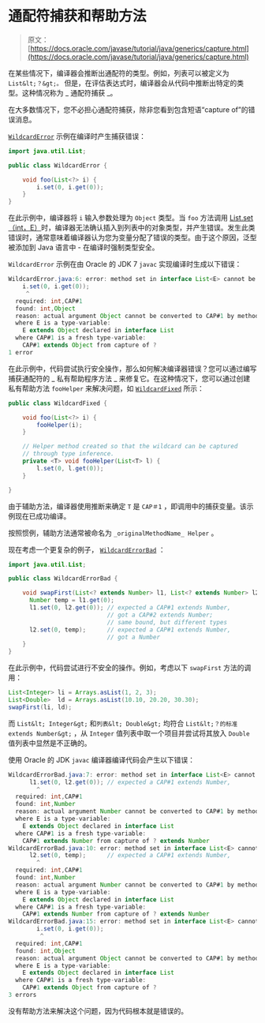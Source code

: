 # 通配符捕获和帮助方法

> 原文： [https://docs.oracle.com/javase/tutorial/java/generics/capture.html](https://docs.oracle.com/javase/tutorial/java/generics/capture.html)

在某些情况下，编译器会推断出通配符的类型。例如，列表可以被定义为 `List&lt;？&gt;。` 但是，在评估表达式时，编译器会从代码中推断出特定的类型。这种情况称为 _ 通配符捕获 _。

在大多数情况下，您不必担心通配符捕获，除非您看到包含短语“capture of”的错误消息。

[`WildcardError`](examples/WildcardError.java) 示例在编译时产生捕获错误：

```java
import java.util.List;

public class WildcardError {

    void foo(List<?> i) {
        i.set(0, i.get(0));
    }
}

```

在此示例中，编译器将 `i` 输入参数处理为 `Object` 类型。当 `foo` 方法调用 [List.set（int，E）](https://docs.oracle.com/javase/8/docs/api/java/util/List.html#set-int-E-)时，编译器无法确认插入到列表中的对象类型，并产生错误。发生此类错误时，通常意味着编译器认为您为变量分配了错误的类型。由于这个原因，泛型被添加到 Java 语言中 - 在编译时强制类型安全。

`WildcardError` 示例在由 Oracle 的 JDK 7 `javac` 实现编译时生成以下错误：

```java
WildcardError.java:6: error: method set in interface List<E> cannot be applied to given types;
    i.set(0, i.get(0));
     ^
  required: int,CAP#1
  found: int,Object
  reason: actual argument Object cannot be converted to CAP#1 by method invocation conversion
  where E is a type-variable:
    E extends Object declared in interface List
  where CAP#1 is a fresh type-variable:
    CAP#1 extends Object from capture of ?
1 error

```

在此示例中，代码尝试执行安全操作，那么如何解决编译器错误？您可以通过编写捕获通配符的 _ 私有帮助程序方法 _ 来修复它。在这种情况下，您可以通过创建私有帮助方法 `fooHelper` 来解决问题，如 [`WildcardFixed`](examples/WildcardFixed.java) 所示：

```java
public class WildcardFixed {

    void foo(List<?> i) {
        fooHelper(i);
    }

    // Helper method created so that the wildcard can be captured
    // through type inference.
    private <T> void fooHelper(List<T> l) {
        l.set(0, l.get(0));
    }

}

```

由于辅助方法，编译器使用推断来确定 `T` 是 `CAP＃1` ，即调用中的捕获变量。该示例现在已成功编译。

按照惯例，辅助方法通常被命名为 `_originalMethodName_ Helper` 。

现在考虑一个更复杂的例子， [`WildcardErrorBad`](examples/WildcardErrorBad.java) ：

```java
import java.util.List;

public class WildcardErrorBad {

    void swapFirst(List<? extends Number> l1, List<? extends Number> l2) {
      Number temp = l1.get(0);
      l1.set(0, l2.get(0)); // expected a CAP#1 extends Number,
                            // got a CAP#2 extends Number;
                            // same bound, but different types
      l2.set(0, temp);	    // expected a CAP#1 extends Number,
                            // got a Number
    }
}

```

在此示例中，代码尝试进行不安全的操作。例如，考虑以下 `swapFirst` 方法的调用：

```java
List<Integer> li = Arrays.asList(1, 2, 3);
List<Double>  ld = Arrays.asList(10.10, 20.20, 30.30);
swapFirst(li, ld);

```

而 `List&lt; Integer&gt;` 和`列表&lt; Double&gt;` 均符合 `List&lt;？的标准 extends Number&gt;` ，从 `Integer` 值列表中取一个项目并尝试将其放入 `Double` 值列表中显然是不正确的。

使用 Oracle 的 JDK `javac` 编译器编译代码会产生以下错误：

```java
WildcardErrorBad.java:7: error: method set in interface List<E> cannot be applied to given types;
      l1.set(0, l2.get(0)); // expected a CAP#1 extends Number,
        ^
  required: int,CAP#1
  found: int,Number
  reason: actual argument Number cannot be converted to CAP#1 by method invocation conversion
  where E is a type-variable:
    E extends Object declared in interface List
  where CAP#1 is a fresh type-variable:
    CAP#1 extends Number from capture of ? extends Number
WildcardErrorBad.java:10: error: method set in interface List<E> cannot be applied to given types;
      l2.set(0, temp);      // expected a CAP#1 extends Number,
        ^
  required: int,CAP#1
  found: int,Number
  reason: actual argument Number cannot be converted to CAP#1 by method invocation conversion
  where E is a type-variable:
    E extends Object declared in interface List
  where CAP#1 is a fresh type-variable:
    CAP#1 extends Number from capture of ? extends Number
WildcardErrorBad.java:15: error: method set in interface List<E> cannot be applied to given types;
        i.set(0, i.get(0));
         ^
  required: int,CAP#1
  found: int,Object
  reason: actual argument Object cannot be converted to CAP#1 by method invocation conversion
  where E is a type-variable:
    E extends Object declared in interface List
  where CAP#1 is a fresh type-variable:
    CAP#1 extends Object from capture of ?
3 errors

```

没有帮助方法来解决这个问题，因为代码根本就是错误的。